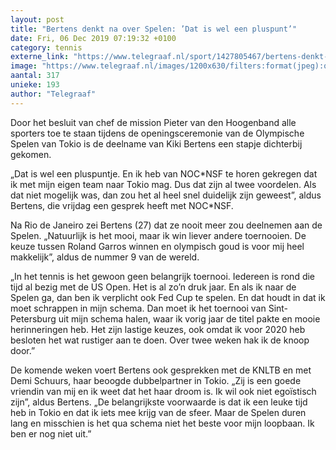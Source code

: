 ```yaml
---
layout: post
title: "Bertens denkt na over Spelen: ’Dat is wel een pluspunt’"
date: Fri, 06 Dec 2019 07:19:32 +0100
category: tennis
externe_link: "https://www.telegraaf.nl/sport/1427805467/bertens-denkt-na-over-spelen-dat-is-wel-een-pluspunt"
image: "https://www.telegraaf.nl/images/1200x630/filters:format(jpeg):quality(80)/cdn-kiosk-api.telegraaf.nl/5dd9ba24-17f0-11ea-acb8-02c309bc01c1.jpg"
aantal: 317
unieke: 193
author: "Telegraaf"
---
```


<p class="intro">Door het besluit van chef de mission Pieter van den Hoogenband alle sporters toe te staan tijdens de openingsceremonie van de Olympische Spelen van Tokio is de deelname van Kiki Bertens een stapje dichterbij gekomen.</p> <p>„Dat is wel een pluspuntje. En ik heb van NOC*NSF te horen gekregen dat ik met mijn eigen team naar Tokio mag. Dus dat zijn al twee voordelen. Als dat niet mogelijk was, dan zou het al heel snel duidelijk zijn geweest”, aldus Bertens, die vrijdag een gesprek heeft met NOC*NSF.</p><p>Na Rio de Janeiro zei Bertens (27) dat ze nooit meer zou deelnemen aan de Spelen. „Natuurlijk is het mooi, maar ik win liever andere toernooien. De keuze tussen Roland Garros winnen en olympisch goud is voor mij heel makkelijk”, aldus de nummer 9 van de wereld.</p><p>„In het tennis is het gewoon geen belangrijk toernooi. Iedereen is rond die tijd al bezig met de US Open. Het is al zo’n druk jaar. En als ik naar de Spelen ga, dan ben ik verplicht ook Fed Cup te spelen. En dat houdt in dat ik moet schrappen in mijn schema. Dan moet ik het toernooi van Sint-Petersburg uit mijn schema halen, waar ik vorig jaar de titel pakte en mooie herinneringen heb. Het zijn lastige keuzes, ook omdat ik voor 2020 heb besloten het wat rustiger aan te doen. Over twee weken hak ik de knoop door.”</p><p>De komende weken voert Bertens ook gesprekken met de KNLTB en met Demi Schuurs, haar beoogde dubbelpartner in Tokio. „Zij is een goede vriendin van mij en ik weet dat het haar droom is. Ik wil ook niet egoïstisch zijn”, aldus Bertens. „De belangrijkste voorwaarde is dat ik een leuke tijd heb in Tokio en dat ik iets mee krijg van de sfeer. Maar de Spelen duren lang en misschien is het qua schema niet het beste voor mijn loopbaan. Ik ben er nog niet uit.”</p>
